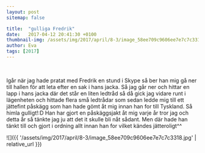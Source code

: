 ```yaml
---
layout: post
sitemap: false

title:  "gulliga Fredrik"
date:   2017-04-12 20:41:30 +0100
thumbnail-img: /assets/img/2017/april/8-3/image_58ee709c9606ee7e7c7c3318.jpg
author: Eva
tags: [2017]
---
```


 




Igår när jag hade pratat med Fredrik en stund i Skype så ber han mig gå ner till hallen för att leta efter en sak i hans jacka. Så jag går ner och hittar en lapp i hans jacka där det står en liten ledtråd så då gick jag vidare runt i lägenheten och hittade flera små ledtrådar som sedan ledde mig till ett jättefint påskägg som han hade gömt åt mig innan han for till Tyskland. Så himla gulligt!:D Han har gjort en påskäggsjakt åt mig varje år tror jag och detta år så tänkte jag ju att det it skulle bli nåt sådant. Men där hade han tänkt till och gjort i ordning allt innan han for vilket kändes jätteroligt^^

![]({{ '/assets/img/2017/april/8-3/image_58ee709c9606ee7e7c7c3318.jpg'  | relative_url }})


